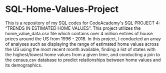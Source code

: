 # SQL-Home-Values-Project
This is a repository of my SQL codes for CodeAcademy's SQL PROJECT 4: “TRENDS IN ESTIMATED HOME VALUES”. This project utilizes the home_value_data.csv file which contains over 4 million entries of house prices around the US from 1996 - 2018. In this project, I conducted an array of analyses such as displaying the range of estimated home values across the US using the most recent month available, finding a list of states with the highest/lowest home values from a given time, and conducting a join to the census.csv database to predict relationships between home values and its demographics.
